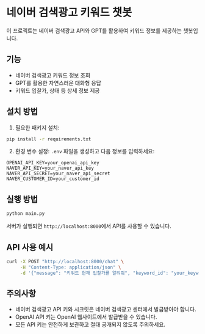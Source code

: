 # 네이버 검색광고 키워드 챗봇

이 프로젝트는 네이버 검색광고 API와 GPT를 활용하여 키워드 정보를 제공하는 챗봇입니다.

## 기능

- 네이버 검색광고 키워드 정보 조회
- GPT를 활용한 자연스러운 대화형 응답
- 키워드 입찰가, 상태 등 상세 정보 제공

## 설치 방법

1. 필요한 패키지 설치:
```bash
pip install -r requirements.txt
```

2. 환경 변수 설정:
`.env` 파일을 생성하고 다음 정보를 입력하세요:
```
OPENAI_API_KEY=your_openai_api_key
NAVER_API_KEY=your_naver_api_key
NAVER_API_SECRET=your_naver_api_secret
NAVER_CUSTOMER_ID=your_customer_id
```

## 실행 방법

```bash
python main.py
```

서버가 실행되면 `http://localhost:8000`에서 API를 사용할 수 있습니다.

## API 사용 예시

```bash
curl -X POST "http://localhost:8000/chat" \
     -H "Content-Type: application/json" \
     -d '{"message": "키워드 현재 입찰가를 알려줘", "keyword_id": "your_keyword_id"}'
```

## 주의사항

- 네이버 검색광고 API 키와 시크릿은 네이버 검색광고 센터에서 발급받아야 합니다.
- OpenAI API 키는 OpenAI 웹사이트에서 발급받을 수 있습니다.
- 모든 API 키는 안전하게 보관하고 절대 공개되지 않도록 주의하세요. 